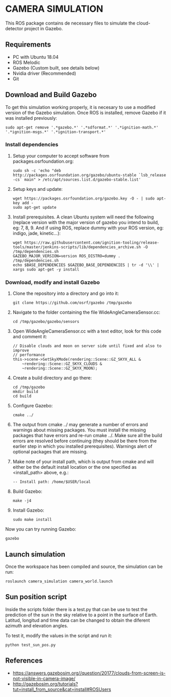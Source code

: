 # CAMERA SIMULATION
This ROS package contains de necessary files to simulate the cloud-detector project in Gazebo.

## Requirements
- PC with Ubuntu 18.04
- ROS Melodic
- Gazebo (Custom built, see details below)
- Nvidia driver (Recommended)
- Git

## Download and Build Gazebo
To get this simulation working properly, it is necesary to use a modified version of the Gazebo simulation. Once ROS is installed, remove Gazebo if it was installed previously:

```
sudo apt-get remove '.*gazebo.*' '.*sdformat.*' '.*ignition-math.*' '.*ignition-msgs.*' '.*ignition-transport.*' 
```
### Install dependencies

1. Setup your computer to accept software from packages.osrfoundation.org:
    ```
    sudo sh -c 'echo "deb http://packages.osrfoundation.org/gazebo/ubuntu-stable `lsb_release -cs` main" > /etc/apt/sources.list.d/gazebo-stable.list'
    ```
2. Setup keys and update:
    ```
    wget https://packages.osrfoundation.org/gazebo.key -O - | sudo apt-key add -
    sudo apt-get update
    ```
3. Install prerequisites. A clean Ubuntu system will need the following (replace version with the major version of gazebo you intend to build, eg: 7, 8, 9. And if using ROS, replace dummy with your ROS version, eg: indigo, jade, kinetic...):
    ```
    wget https://raw.githubusercontent.com/ignition-tooling/release-tools/master/jenkins-scripts/lib/dependencies_archive.sh -O /tmp/dependencies.sh
    GAZEBO_MAJOR_VERSION=version ROS_DISTRO=dummy . /tmp/dependencies.sh
    echo $BASE_DEPENDENCIES $GAZEBO_BASE_DEPENDENCIES | tr -d '\\' | xargs sudo apt-get -y install
    ```
### Download, modify and install Gazebo

1. Clone the repository into a directory and go into it:
   
    ```
    git clone https://github.com/osrf/gazebo /tmp/gazebo
    ```

2. Navigate to the folder containing the file WideAngleCameraSensor.cc:
   
    ```
    cd /tmp/gazebo/gazebo/sensors
    ```

3. Open WideAngleCameraSensor.cc with a text editor, look for this code and comment it:
   
    ```
    // Disable clouds and moon on server side until fixed and also to improve
    // performance
    this->scene->SetSkyXMode(rendering::Scene::GZ_SKYX_ALL &
        ~rendering::Scene::GZ_SKYX_CLOUDS &
        ~rendering::Scene::GZ_SKYX_MOON);
    ```
4. Create a build directory and go there:
   
    ```
    cd /tmp/gazebo
    mkdir build
    cd build
    ```

5. Configure Gazebo:
    ```
    cmake ../
    ```

6. The output from cmake ../ may generate a number of errors and warnings about missing packages. You must install the missing packages that have errors and re-run cmake ../. Make sure all the build errors are resolved before continuing (they should be there from the earlier step in which you installed prerequisites). Warnings alert of optional packages that are missing.
   
7. Make note of your install path, which is output from cmake and will either be the default install location or the one specified as <install_path> above, e.g.:
    ```
    -- Install path: /home/$USER/local
    ```

8. Build Gazebo:

    ```
    make -j4
    ```

9. Install Gazebo:
    
    ```
    sudo make install
    ```

Now you can try running Gazebo:

```
gazebo
```

## Launch simulation
Once the workspace has been compiled and source, the simulation can be run:

```
roslaunch camera_simulation camera_world.launch
```

## Sun position script

Inside the scripts folder there is a test.py that can be use to test the prediction of the sun in the sky relative to a point in the surface of Earth. Latitud, longitud and time data can be changed to obtain the diferent azimuth and elevation angles.

To test it, modify the values in the script and run it:

```
python test_sun_pos.py
```

## References
- <https://answers.gazebosim.org//question/20177/clouds-from-screen-is-not-visible-in-camera-image/>
- <http://gazebosim.org/tutorials?tut=install_from_source&cat=install#ROSUsers>